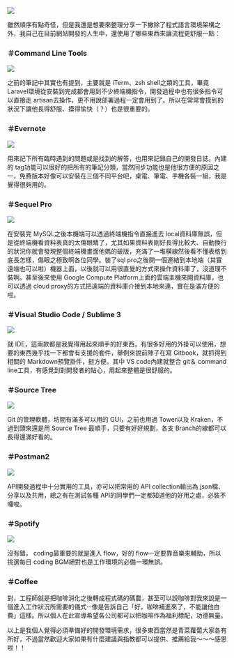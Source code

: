 ![](https://cdn-images-1.medium.com/max/640/1*oOxBGvdqBWUgWpgxWO9H3Q.jpeg)

雖然順序有點奇怪，但是我還是想要來整理分享一下撇除了程式語言環境架構之外，我自己在目前網站開發的人生中，還使用了哪些東西來讓流程更舒服一點：

### ＃Command Line Tools

![](https://cdn-images-1.medium.com/max/640/1*4xHfRwKbEPuhDaL7hOZjlg.png)

之前的筆記中其實也有提到，主要就是 iTerm、zsh shell之類的工具，畢竟 Laravel環境從安裝到完成都會用到不少終端機指令，開發過程中也有很多指令可以直接走 artisan去操作，更不用說部署過程一定會用到了。所以在常常會摸到的狀況下讓他長得舒服、摸得愉快（？）也是很重要的。

### ＃Evernote

![](https://cdn-images-1.medium.com/max/640/1*YyUTpsK5NTmNx51UlYFRkg.png)

用來記下所有臨時遇到的問題或是找到的解答，也用來記錄自己的開發日誌。內建的 tag功能可以很好的把所有的筆記分類，當然同步功能也是他很方便的原因之一，免費版本好像可以安裝在三個不同平台吧，桌電、筆電、手機各裝一組，我是覺得很夠用的。

### ＃Sequel Pro


![](https://cdn-images-1.medium.com/max/640/1*yhh3OcnrbFISBb6bUGTyrQ.jpeg)

在安裝完 MySQL之後本機端可以透過終端機指令直接進去 local資料庫無誤，但是從終端機看資料表真的太傷眼睛了，尤其如果資料表剛好長得比較大、自動換行的狀況你就會發現整個終端機畫面他媽的破版，充滿了一堆橫線然後看不懂表格到底長怎樣，傷眼之極致啊各位同學。裝了sql pro之後開一個連結到本地端（其實遠端也可以啦）機器上面，以後就可以用很直覺的方式來操作資料庫了，沒道理不裝啊。甚至後來使用 Google Compute Platform上面的雲端主機來開資料庫，也可以透過 cloud proxy的方式把遠端的資料庫介接到本地來連，實在是滿方便的啦。

### ＃Visual Studio Code / Sublime 3

![](https://cdn-images-1.medium.com/max/640/1*usUbJISRXr3zfhlNV-Wxmg.jpeg)

就 IDE，這兩款都是我覺得用起來順手的好東西，有很多好用的外掛可以使用，想要的東西幾乎找一下都會有支援的套件，舉例來說前陣子在寫 Gitbook，就抓得到相關的 Markdown預覽掛件，挺方便。其中 VS code內建就整合 git＆ command line工具，有感覺到對開發者的貼心，用起來整體是很舒服的。

### ＃Source Tree

![](https://cdn-images-1.medium.com/max/640/1*F9lmKfAmcl_jISVtbHm5uQ.png)

Git 的管理軟體，坊間有滿多可以用的 GUI，之前也用過 Tower以及 Kraken，不過到頭來還是用 Source Tree 最順手，只要有好好規劃，各支 Branch的線都可以長得還滿好看的。

### ＃Postman2

![](https://cdn-images-1.medium.com/max/640/1*VOr6RobTA2Y9UDo3LS5-FA.jpeg)

API開發過程中十分實用的工具，亦可以把常用的 API collection輸出為 json檔、分享以及共用，總之有在測試各種 API的同學們一定都知道他的好用之處，必裝不囉唆。

### ＃Spotify

![](https://cdn-images-1.medium.com/max/640/1*fBpdXTRY1TUgENPZjtDSOg.png)

沒有錯， coding最重要的就是進入 flow，好的 flow一定要靠音樂來輔助，所以挑選每日 coding BGM絕對也是工作環境的必備一環無誤。

### ＃Coffee

對，工程師就是把咖啡消化之後轉成程式碼的碼農，甚至可以說咖啡對我來說是一個進入工作狀況所需要的儀式···像是告訴自己「好，咖啡補進來了，不能讓他白費」這樣。所以個人在此宣導希望各公司都可以把咖啡作為福利標配，功德無量。

以上是我個人覺得必須準備好的開發環境需求，很多東西當然是青菜蘿蔔大家各有所好，不過當然歡迎大家如果有什麼建議與指教都可以提供、推薦給我～～～感恩啦！！

